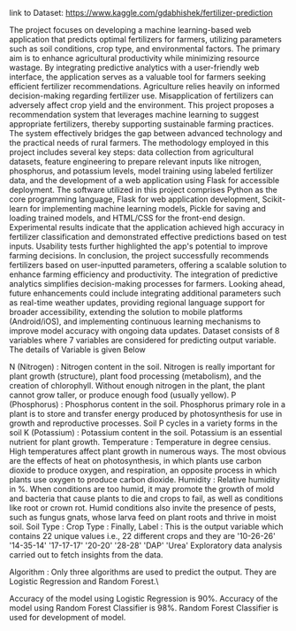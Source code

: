 link to Dataset: https://www.kaggle.com/gdabhishek/fertilizer-prediction


The project focuses on developing a machine learning-based web application that predicts optimal fertilizers for farmers, utilizing parameters such as soil conditions, crop type, and environmental factors. The primary aim is to enhance agricultural productivity while minimizing resource wastage. By integrating predictive analytics with a user-friendly web interface, the application serves as a valuable tool for farmers seeking efficient fertilizer recommendations.
Agriculture relies heavily on informed decision-making regarding fertilizer use. Misapplication of fertilizers can adversely affect crop yield and the environment. This project proposes a recommendation system that leverages machine learning to suggest appropriate fertilizers, thereby supporting sustainable farming practices. The system effectively bridges the gap between advanced technology and the practical needs of rural farmers.
The methodology employed in this project includes several key steps: data collection from agricultural datasets, feature engineering to prepare relevant inputs like nitrogen, phosphorus, and potassium levels, model training using labeled fertilizer data, and the development of a web application using Flask for accessible deployment.
The software utilized in this project comprises Python as the core programming language, Flask for web application development, Scikit-learn for implementing machine learning models, Pickle for saving and loading trained models, and HTML/CSS for the front-end design.
Experimental results indicate that the application achieved high accuracy in fertilizer classification and demonstrated effective predictions based on test inputs. Usability tests further highlighted the app's potential to improve farming decisions.
In conclusion, the project successfully recommends fertilizers based on user-inputted parameters, offering a scalable solution to enhance farming efficiency and productivity. The integration of predictive analytics simplifies decision-making processes for farmers.
Looking ahead, future enhancements could include integrating additional parameters such as real-time weather updates, providing regional language support for broader accessibility, extending the solution to mobile platforms (Android/iOS), and implementing continuous learning mechanisms to improve model accuracy with ongoing data updates.
Dataset consists of 8 variables where 7 variables are considered for predicting output variable. The details of Variable is given Below

N (Nitrogen) : Nitrogen content in the soil. Nitrogen is really important for plant growth (structure), plant food processing (metabolism), and the creation of chlorophyll. Without enough nitrogen in the plant, the plant cannot grow taller, or produce enough food (usually yellow).
P (Phosphorus) : Phosphorus content in the soil. Phosphorus primary role in a plant is to store and transfer energy produced by photosynthesis for use in growth and reproductive processes. Soil P cycles in a variety forms in the soil
K (Potassium) : Potassium content in the soil. Potassium is an essential nutrient for plant growth.
Temperature : Temperature in degree censius. High temperatures affect plant growth in numerous ways. The most obvious are the effects of heat on photosynthesis, in which plants use carbon dioxide to produce oxygen, and respiration, an opposite process in which plants use oxygen to produce carbon dioxide.
Humidity : Relative humidity in %. When conditions are too humid, it may promote the growth of mold and bacteria that cause plants to die and crops to fail, as well as conditions like root or crown rot. Humid conditions also invite the presence of pests, such as fungus gnats, whose larva feed on plant roots and thrive in moist soil.
Soil Type :
Crop Type :
Finally,
Label : This is the output variable which contains 22 unique values i.e., 22 different crops and they are
'10-26-26'
'14-35-14'
'17-17-17'
'20-20'
'28-28'
'DAP'
'Urea'
Exploratory data analysis carried out to fetch insights from the data.

Algorithm :
Only three algorithms are used to predict the output. They are Logistic Regression and Random Forest.\

Accuracy of the model using Logistic Regression is 90%.
Accuracy of the model using Random Forest Classifier is 98%. Random Forest Classifier is used for development of model.



